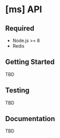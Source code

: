 # [ms] API

## Required

* Node.js >= 8
* Redis

## Getting Started

TBD

## Testing

TBD

## Documentation

TBD
